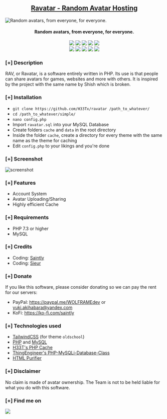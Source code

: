 <h2 align="center"><u>Ravatar - Random Avatar Hosting</u></h2>

![Random avatars, from everyone, for everyone.](http://cdn.h33t.moe/images/repo_banners/rav.png)
<h4 align="center"> Random avatars, from everyone, for everyone. </h4>

<p align="center">
    <img src="https://img.shields.io/github/stars/H33Tx/ravatar?style=for-the-badge&color=orange">
    <img src="https://img.shields.io/github/forks/H33Tx/ravatar?style=for-the-badge&color=purple">
    <img src="https://img.shields.io/github/license/H33Tx/ravatar?style=for-the-badge&color=blue">
    <img src="https://img.shields.io/github/issues/H33Tx/ravatar?style=for-the-badge&color=red">
    <img src="https://img.shields.io/github/contributors/H33Tx/ravatar?style=for-the-badge&color=cyan">
<br>
    <img src="https://img.shields.io/badge/Author-Sieur-magenta?style=flat-square">
    <img src="https://img.shields.io/badge/Open%20Source-Yes-orange?style=flat-square">
    <img src="https://img.shields.io/badge/Maintained-Yes-cyan?style=flat-square">
    <img src="https://img.shields.io/badge/Made%20In-Germany-green?style=flat-square">
    <img src="https://img.shields.io/badge/Written%20In-PHP-blue?style=flat-square">
</p>

### [+] Description
RAV, or Ravatar, is a software entirely written in PHP. Its use is that people can share avatars for games, websites and more with others. It is inspired by the project with the same name by Shish which is broken.

### [+] Installation
 - `git clone https://github.com/H33Tx/ravatar /path_to_whatever/`
 - `cd /path_to_whatever/simple/`
 - `nano config.php`
 - Import `ravatar.sql` into your MySQL Database
 - Create folders `cache` and `data` in the root directory
 - Inside the folder `cache`, create a directory for every theme with the same name as the theme for caching
 - Edit `config.php` to your likings and you're done

### [+] Screenshot
![screenshot](http://cdn.h33t.moe/images/repo_banners/rav_ss2.jpg)

### [+] Features
 - Account System
 - Avatar Uploading/Sharing
 - Highly efficient Cache

### [+] Requirements
 - PHP 7.3 or higher
 - MySQL

### [+] Credits 
- Coding: <a href="https://github.com/saintly2k">Saintly</a>
- Coding: <a href="https://github.com/s-vhs">Sieur</a>

### [+] Donate 
If you like this software, please consider donating so we can pay the rent for our servers:
- PayPal: https://paypal.me/WOLFRAMEdev or yuki.akihabara@yandex.com
- KoFi: https://ko-fi.com/saintly

### [+] Technologies used
- [TailwindCSS](https://tailwindcss.com) (for theme `oldschool`)
- [PHP](https://php.net) and [MySQL](https://mysql.com)
- [H33T's PHP Cache](https://github.com/H33Tx/PHP-Cache)
- [ThingEngineer's PHP-MySQLi-Database-Class](https://github.com/ThingEngineer/PHP-MySQLi-Database-Class)
- [HTML Purifier](http://htmlpurifier.org)

### [+] Disclaimer 
No claim is made of avatar ownership. The Team is not to be held liable for what you do with this software.

### [+] Find me on 
<a href="mailto:ninefreaks@yandex.com" target="_blank"><img src="https://img.shields.io/badge/Email-ninefreaks@yandex.com-blue?style=for-the-badge&logo=gmail"></a>

